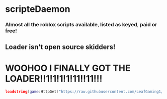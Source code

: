 # scripteDaemon
### Almost all the roblox scripts available, listed as keyed, paid or free!
## Loader isn't open source skidders!
# WOOHOO I FINALLY GOT THE LOADER!!1!1!1!1!11!!11!!!
```lua
loadstring(game:HttpGet("https://raw.githubusercontent.com/LeafGaming1/scripteDaemon/Loader.lua"))()
```
<!-- TODO: Add scripts -->

